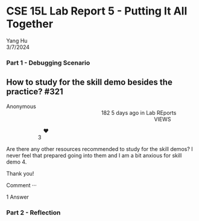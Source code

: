 # CSE 15L Lab Report 5 - Putting It All Together

Yang Hu  
3/7/2024  

### Part 1 - Debugging Scenario
## How to study for the skill demo besides the practice? #321
Anonymous                                                182
5 days ago in Lab REports                              VIEWS

       ❤  
      3  
  

Are there any other resources recommended to study for the skill demos? I never feel that prepared going into them and I am a bit anxious for skill demo 4.  

Thank you!  

Comment ···  

1 Answer
### Part 2 - Reflection
